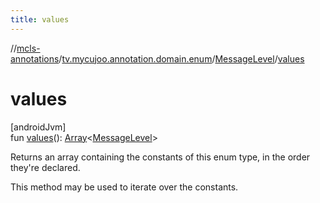 ```yaml
---
title: values
---
```

//[mcls-annotations](../../../index.html)/[tv.mycujoo.annotation.domain.enum](../index.html)/[MessageLevel](index.html)/[values](values.html)



# values



[androidJvm]\
fun [values](values.html)(): [Array](https://kotlinlang.org/api/latest/jvm/stdlib/kotlin/-array/index.html)&lt;[MessageLevel](index.html)&gt;



Returns an array containing the constants of this enum type, in the order they're declared.



This method may be used to iterate over the constants.




